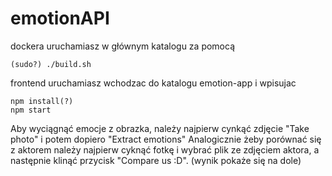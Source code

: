 # emotionAPI

dockera uruchamiasz w głównym katalogu za pomocą

```
(sudo?) ./build.sh
```

frontend uruchamiasz wchodzac do katalogu emotion-app i wpisujac

```
npm install(?)
npm start
```

Aby wyciągnąć emocje z obrazka, należy najpierw cynkąć zdjęcie "Take photo" i potem dopiero "Extract emotions"
Analogicznie żeby porównać się z aktorem należy najpierw cyknąć fotkę i wybrać plik ze zdjęciem aktora, a następnie klinąć przycisk "Compare us :D".
(wynik pokaże się na dole)
